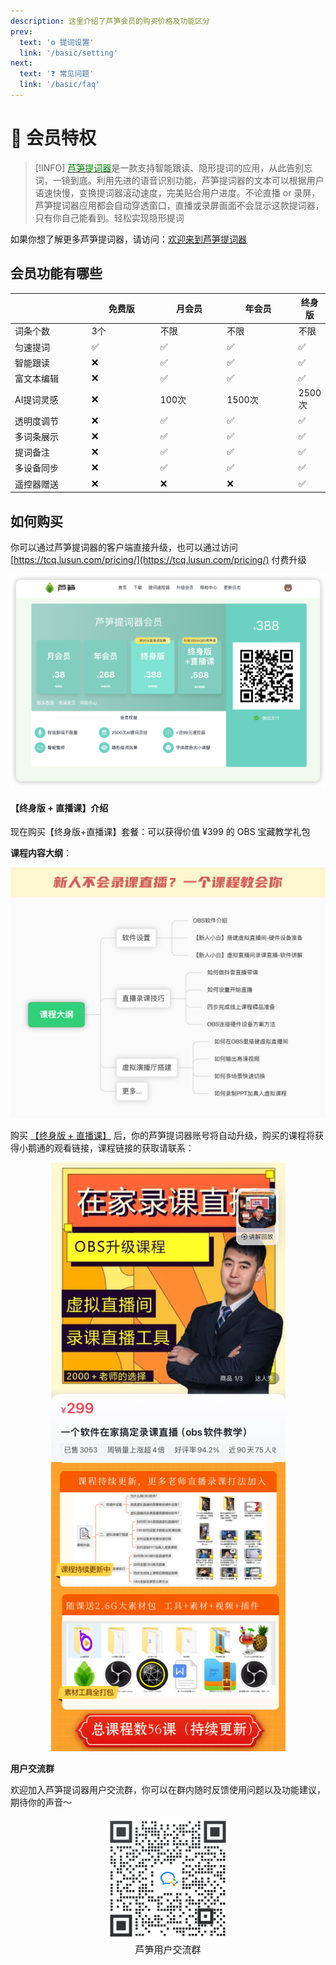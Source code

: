 ```yaml
---
description: 这里介绍了芦笋会员的购买价格及功能区分
prev:
  text: '⚙️ 提词设置'
  link: '/basic/setting'
next:
  text: '❓ 常见问题'
  link: '/basic/faq'
---
```


# 🌟 会员特权

> [!INFO]
> [<span style="color:green;">芦笋提词器</span>](https://tcq.lusun.com/)是一款支持智能跟读、隐形提词的应用，从此告别忘词，一镜到底。利用先进的语音识别功能，芦笋提词器的文本可以根据用户语速快慢，变换提词器滚动速度，完美贴合用户进度。不论直播 or 录屏，芦笋提词器应用都会自动穿透窗口，直播或录屏画面不会显示这款提词器，只有你自己能看到。轻松实现隐形提词

如果你想了解更多芦笋提词器，请访问：[欢迎来到芦笋提词器](../)

## 会员功能有哪些

<table><thead><tr><th width="163"></th><th width="143">免费版</th><th width="130">月会员</th><th width="137">年会员</th><th>终身版</th></tr></thead><tbody><tr><td>词条个数</td><td>3个</td><td>不限</td><td>不限</td><td>不限</td></tr><tr><td>匀速提词</td><td>✅</td><td>✅</td><td>✅</td><td>✅</td></tr><tr><td>智能跟读</td><td>❌</td><td>✅</td><td>✅</td><td>✅</td></tr><tr><td>富文本编辑</td><td>❌</td><td>✅</td><td>✅</td><td>✅</td></tr><tr><td>AI提词灵感</td><td>❌</td><td>100次</td><td>1500次</td><td>2500次</td></tr><tr><td>透明度调节</td><td>❌</td><td>✅</td><td>✅</td><td>✅</td></tr><tr><td>多词条展示</td><td>❌</td><td>✅</td><td>✅</td><td>✅</td></tr><tr><td>提词备注</td><td>❌</td><td>✅</td><td>✅</td><td>✅</td></tr><tr><td>多设备同步</td><td>❌</td><td>✅</td><td>✅</td><td>✅</td></tr><tr><td>遥控器赠送</td><td>❌</td><td>❌</td><td>❌</td><td>✅</td></tr></tbody></table>

## 如何购买

你可以通过芦笋提词器的客户端直接升级，也可以通过访问 [https://tcq.lusun.com/pricing/](https://tcq.lusun.com/pricing/) 付费升级

<img src="../public/.gitbook/assets/price0401.png" alt="">

#### 【终身版 + 直播课】介绍

现在购买【终身版+直播课】套餐：可以获得价值 ¥399 的 OBS 宝藏教学礼包

**课程内容大纲**：

<img src="../public/.gitbook/assets/xzwk5.png" alt="">

购买 [【终身版 + 直播课】](https://tcq.lusun.com/pricing/) 后，你的芦笋提词器账号将自动升级，购买的课程将获得小鹅通的观看链接，课程链接的获取请联系：

<div align="center">
  <img src="../public/.gitbook/assets/xzwk6.png" alt="" width="375">
</div>

**用户交流群**

欢迎加入芦笋提词器用户交流群，你可以在群内随时反馈使用问题以及功能建议，期待你的声音～

<div align="center">
  <img src="../public/.gitbook/assets/quncode.png" alt="" width="198">
  <p style="margin:0; font-size:15px">芦笋用户交流群</p>
</div>